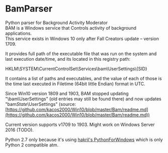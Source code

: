 # BamParser
Python parser for Background Activity Moderator  
BAM is a Windows service that Controls activity of background applications.  
This service exists in Windows 10 only after Fall Creators update – version 1709. 

It provides full path of the executable file that was run on the system and last execution date/time, and its located in this registry path:

HKLM\SYSTEM\CurrentControlSet\Services\bam\UserSettings\\{SID}

It contains a list of paths and executables, and the value of each of those is the time last executed in Filetime (64bit little Endian) format in UTC.

Since Win10 version 1809 and 1903, BAM stopped updating "\bam\UserSettings" (old entries may still be found there) and now updates "bam*State*\UserSettings" (source: [https://github.com/kacos2000/Win10/blob/master/Bam/readme.md](https://github.com/kacos2000/Win10/blob/master/Bam/readme.md))

Current version supports v1709 to 1903. Might work on Windows Server 2016 (TODO).

Python 2.7 only because it's using [hakril's PythonForWindows](https://github.com/hakril/PythonForWindows) which is only Python 2 compatible atm.

